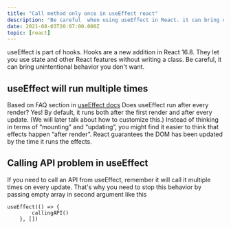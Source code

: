 ```yaml
---
title: "Call method only once in useEffect react"
description: "Be careful  when using useEffect in React. it can bring unintentional behavior you don't want, like calling API multiple times"
date: 2021-08-03T20:07:00.000Z
topic: [react]
---
```

useEffect is part of hooks. Hooks are a new addition in React 16.8. They let you use state and other React features without writing a class.
Be careful, it can bring unintentional behavior you don't want.

## useEffect will run multiple times

Based on FAQ section in [useEffect docs](https://reactjs.org/docs/hooks-effect.html)
Does useEffect run after every render? Yes! By default, it runs both after the first render and after every update. (We will later talk about how to customize this.) Instead of thinking in terms of “mounting” and “updating”, you might find it easier to think that effects happen “after render”. React guarantees the DOM has been updated by the time it runs the effects.



## Calling API problem in useEffect

If you need to call an API from useEffect, remember it will call it multiple times on every update. That's why you need to stop this behavior by passing empty array in second argument like this

```
useEffect(() => {
        callingAPI()
    }, [])
```


